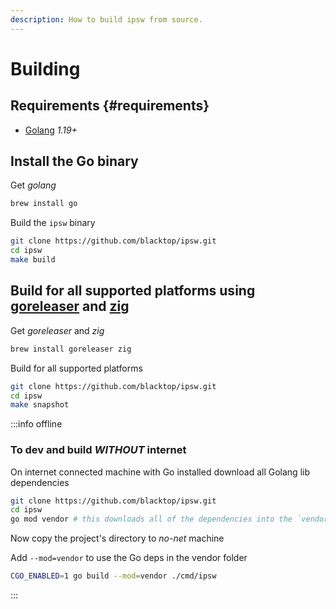 ```yaml
---
description: How to build ipsw from source.
---
```


# Building

## Requirements {#requirements}

- [Golang](https://go.dev/dl/) *1.19+*

## Install the Go binary

Get *golang*

```bash
brew install go
```

Build the `ipsw` binary

```bash
git clone https://github.com/blacktop/ipsw.git
cd ipsw
make build
```

## Build for all supported platforms using [goreleaser](https://goreleaser.com) and [zig](https://ziglang.org)

Get *goreleaser* and *zig*

```bash
brew install goreleaser zig
```

Build for all supported platforms

```bash
git clone https://github.com/blacktop/ipsw.git
cd ipsw
make snapshot
```

:::info offline

### To dev and build *WITHOUT* internet

On internet connected machine with Go installed download all Golang lib dependencies

```bash
git clone https://github.com/blacktop/ipsw.git
cd ipsw
go mod vendor # this downloads all of the dependencies into the `vendor` folder
```

Now copy the project's directory to _no-net_ machine

Add `--mod=vendor` to use the Go deps in the vendor folder

```bash
CGO_ENABLED=1 go build --mod=vendor ./cmd/ipsw
```

:::
